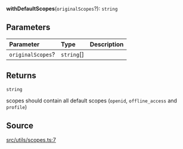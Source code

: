 **withDefaultScopes**(`originalScopes`?): `string`

## Parameters

| Parameter         | Type       | Description |
| :---------------- | :--------- | :---------- |
| `originalScopes`? | `string`[] |             |

## Returns

`string`

scopes should contain all default scopes (`openid`, `offline_access` and `profile`)

## Source

[src/utils/scopes.ts:7](https://github.com/logto-io/js/blob/d2c2dce/packages/js/src/utils/scopes.ts#L7)
